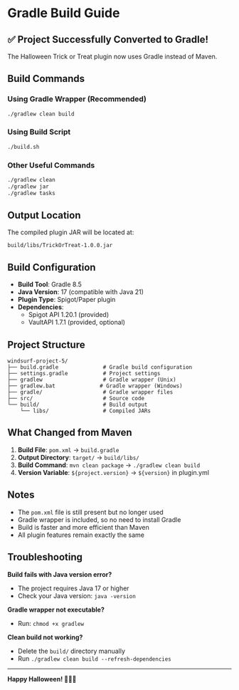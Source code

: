 # Gradle Build Guide

## ✅ Project Successfully Converted to Gradle!

The Halloween Trick or Treat plugin now uses Gradle instead of Maven.

## Build Commands

### Using Gradle Wrapper (Recommended)
```bash
./gradlew clean build
```

### Using Build Script
```bash
./build.sh
```

### Other Useful Commands
```bash
./gradlew clean
./gradlew jar
./gradlew tasks
```

## Output Location

The compiled plugin JAR will be located at:
```
build/libs/TrickOrTreat-1.0.0.jar
```

## Build Configuration

- **Build Tool**: Gradle 8.5
- **Java Version**: 17 (compatible with Java 21)
- **Plugin Type**: Spigot/Paper plugin
- **Dependencies**: 
  - Spigot API 1.20.1 (provided)
  - VaultAPI 1.7.1 (provided, optional)

## Project Structure

```
windsurf-project-5/
├── build.gradle              # Gradle build configuration
├── settings.gradle           # Project settings
├── gradlew                   # Gradle wrapper (Unix)
├── gradlew.bat              # Gradle wrapper (Windows)
├── gradle/                   # Gradle wrapper files
├── src/                      # Source code
└── build/                    # Build output
    └── libs/                 # Compiled JARs
```

## What Changed from Maven

1. **Build File**: `pom.xml` → `build.gradle`
2. **Output Directory**: `target/` → `build/libs/`
3. **Build Command**: `mvn clean package` → `./gradlew clean build`
4. **Version Variable**: `${project.version}` → `${version}` in plugin.yml

## Notes

- The `pom.xml` file is still present but no longer used
- Gradle wrapper is included, so no need to install Gradle
- Build is faster and more efficient than Maven
- All plugin features remain exactly the same

## Troubleshooting

**Build fails with Java version error?**
- The project requires Java 17 or higher
- Check your Java version: `java -version`

**Gradle wrapper not executable?**
- Run: `chmod +x gradlew`

**Clean build not working?**
- Delete the `build/` directory manually
- Run `./gradlew clean build --refresh-dependencies`

---

**Happy Halloween! 🎃👻🍬**
